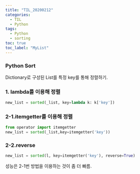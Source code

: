```yaml
---
title: "TIL_20200212"
categories:
  - TIL
  - Python
tags:
  - Python
  - sorting
toc: true
toc_label: "MyList"
---
```

### Python Sort

Dictionary로 구성된 List를 특정 key를 통해 정렬하기.

### 1. lambda를 이용해 정렬

```python
new_list = sorted(_list, key=lambda k: k['key'])
```

### 2-1.itemgetter를 이용해 정렬

```python
from operator import itemgetter
new_list = sorted(_list,key=itemgetter('key'))
```

### 2-2.reverse 

```python 
new_list = sorted(l, key=itemgetter('key'), reverse=True)
```

성능은 2-1번 방법을 이용하는 것이 좀 더 빠름.
